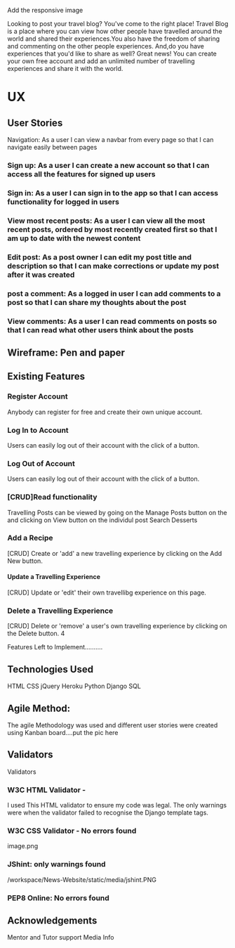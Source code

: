 Add the responsive image

Looking to post your travel blog? You've come to the right place! Travel Blog is a place where you can view how other people have travelled around the world and shared their experiences.You also have the freedom of sharing and commenting on the other people experiences. And,do you have experiences that you'd like to share as well? Great news! You can create your own free account and add an unlimited number of travelling experiences and share it with the world.

# UX
## User Stories
Navigation: As a user I can view a navbar from every page so that I can navigate easily between pages

###  Sign up: As a user I can create a new account so that I can access all the features for signed up users

### Sign in: As a user I can sign in to the app so that I can access functionality for logged in users

### View most recent posts: As a user I can view all the most recent posts, ordered by most recently created first so that I am up to date with the newest content


### Edit post: As a post owner I can edit my post title and description so that I can make corrections or update my post after it was created

### post a comment: As a logged in user I can add comments to a post so that I can share my thoughts about the post

### View comments: As a user I can read comments on posts so that I can read what other users think about the posts

## Wireframe: Pen and paper

## Existing Features
### Register Account
Anybody can register for free and create their own unique account.

### Log In to Account
Users can easily log out of their account with the click of a button.

### Log Out of Account
Users can easily log out of their account with the click of a button.

### [CRUD]Read functionality
Travelling Posts can be viewed by going on the Manage Posts button on the and clicking on View button on the individul post
Search Desserts

### Add a Recipe
[CRUD] Create or 'add' a new travelling experience by clicking on the Add New button. 

#### Update a Travelling Experience
[CRUD] Update or 'edit' their own travellibg experience on this page.

### Delete a Travelling Experience
[CRUD] Delete or 'remove' a user's own travelling experience by clicking on the Delete button. 4

Features Left to Implement..........



## Technologies Used
HTML 
CSS 
jQuery 
Heroku
Python
Django
SQL

## Agile Method:
The agile Methodology was used and different user stories were created using Kanban board....put the pic here

## Validators
Validators
### W3C HTML Validator -
I used This HTML validator to ensure my code was legal.
The only warnings were when the validator failed to recognise the Django template tags.

### W3C CSS Validator - No errors found
image.png
### JShint: only warnings found
/workspace/News-Website/static/media/jshint.PNG

### PEP8 Online: No errors found

## Acknowledgements
Mentor and Tutor support
Media Info

